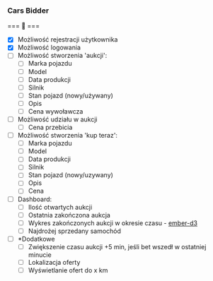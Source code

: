 ### Cars Bidder
=== :red_car: ===
 - [x] Możliwość rejestracji użytkownika
 - [x] Możliwość logowania
 - [ ] Możliwość stworzenia 'aukcji':
    - [ ] Marka pojazdu
    - [ ] Model
    - [ ] Data produkcji
    - [ ] Silnik
    - [ ] Stan pojazd (nowy/używany)
    - [ ] Opis
    - [ ] Cena wywoławcza
  - [ ] Możliwość udziału w aukcji
    - [ ] Cena przebicia
  - [ ] Możliwość stworzenia 'kup teraz':
    - [ ] Marka pojazdu
    - [ ] Model
    - [ ] Data produkcji
    - [ ] Silnik
    - [ ] Stan pojazd (nowy/uzywany)
    - [ ] Opis
    - [ ] Cena
 - [ ] Dashboard: 
   - [ ] Ilość otwartych aukcji
   - [ ] Ostatnia zakończona aukcja
   - [ ] Wykres zakończonych aukcji w okresie czasu - [ember-d3](https://github.com/ivanvanderbyl/ember-d3)
   - [ ] Najdrożej sprzedany samochód
- [ ] *Dodatkowe
    - [ ] Zwiększenie czasu aukcji +5 min, jeśli bet wszedł w ostatniej minucie
    - [ ] Lokalizacja oferty
    - [ ] Wyświetlanie ofert do x km